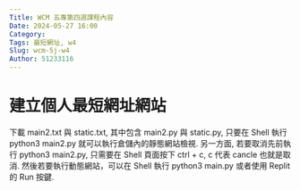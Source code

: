```yaml
---
Title: WCM 五專第四週課程內容
Date: 2024-05-27 16:00
Category: 
Tags: 最短網址, w4
Slug: wcm-5j-w4
Author: 51233116
---
```

<!-- PELICAN_END_SUMMARY -->
# 建立個人最短網址網站

下載 main2.txt 與 static.txt, 其中包含 main2.py 與 static.py, 只要在 Shell 執行 python3 main2.py 就可以執行倉儲內的靜態網站檢視. 另一方面, 若要取消先前執行 python3 main2.py, 只需要在 Shell 頁面按下 ctrl + c, c 代表 cancle 也就是取消. 然後若要執行動態網站，可以在 Shell 執行 python3 main.py 或者使用 Replit 的 Run 按鍵.